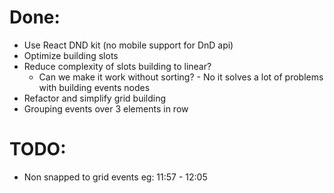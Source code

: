 # Done:

- Use React DND kit (no mobile support for DnD api)
- Optimize building slots
- Reduce complexity of slots building to linear?
  - Can we make it work without sorting? - No it solves a lot of problems with
    building events nodes
- Refactor and simplify grid building
- Grouping events over 3 elements in row

# TODO:

- Non snapped to grid events eg: 11:57 - 12:05
